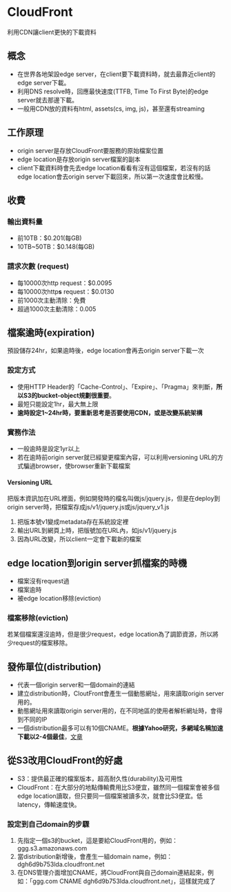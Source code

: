 # CloudFront
利用CDN讓client更快的下載資料

## 概念
* 在世界各地架設edge server，在client要下載資料時，就去最靠近client的edge server下載。
* 利用DNS resolve時，回應最快速度(TTFB, Time To First Byte)的edge server就去那邊下載。
* 一般用CDN放的資料有html, assets(cs, img, js)，甚至還有streaming

## 工作原理
* origin server是存放CloudFront要服務的原始檔案位置
* edge location是存放origin server檔案的副本
* client下載資料時會先去edge location看看有沒有這個檔案，若沒有的話edge location會去origin server下載回來，所以第一次速度會比較慢。

## 收費

### 輸出資料量
* 前10TB：$0.201(每GB)
* 10TB~50TB：$0.148(每GB)

### 請求次數 (request)
* 每10000次http request：$0.0095
* 每10000次http**s** request：$0.0130
* 前1000次主動清除：免費
* 超過1000次主動清除：0.005

## 檔案逾時(expiration)
預設儲存24hr，如果逾時後，edge location會再去origin server下載一次

### 設定方式
* 使用HTTP Header的「Cache-Control」、「Expire」、「Pragma」來判斷，**所以S3的bucket-object規劃很重要**。
* 最短只能設定1hr，最大無上限
* **逾時設定1~24hr時，要重新思考是否要使用CDN，或是改變系統架構**

### 實務作法
* 一般逾時是設定1yr以上
* 若在逾時前origin server就已經變更檔案內容，可以利用versioning URL的方式騙過browser，使browser重新下載檔案

#### Versioning URL
把版本資訊加在URL裡面，例如開發時的檔名叫做js/jquery.js，但是在deploy到origin server時，把檔案存成js/v1/jquery.js或js/jquery_v1.js

1. 把版本號v1變成metadata存在系統設定裡
2. 輸出URL到網頁上時，把版號加在URL內，如js/v1/jquery.js
3. 因為URL改變，所以client一定會下載新的檔案

## edge location到origin server抓檔案的時機
* 檔案沒有request過
* 檔案逾時
* 被edge location移除(eviction)

### 檔案移除(eviction)
若某個檔案還沒逾時，但是很少request，edge location為了調節資源，所以將少request的檔案移除。

## 發佈單位(distribution)
* 代表一個origin server和一個domain的連結
* 建立distribution時，CloutFront會產生一個動態網址，用來讀取origin server用的。
* 動態網址用來讀取origin server用的，在不同地區的使用者解析網址時，會得到不同的IP
* 一個distribution最多可以有10個CNAME。**根據Yahoo研究，多網域名稱加速下載以2-4個最佳**，[文章](http://www.yuiblog.com/blog/2007/04/11/performance-research-part-4/)

## 從S3改用CloudFront的好處
* S3：提供最正確的檔案版本，超高耐久性(durability)及可用性
* CloudFront：在大部分的地點傳輸費用比S3便宜，雖然同一個檔案會被多個edge location讀取，但只要同一個檔案被讀多次，就會比S3便宜。低latency，傳輸速度快。

### 設定到自己domain的步驟
1. 先指定一個s3的bucket，這是要給CloudFront用的，例如：ggg.s3.amazonaws.com
2. 當distribution新增後，會產生一組domain name，例如：dgh6d9b753lda.cloudfront.net
3. 在DNS管理介面增加CNAME，將CloudFront與自己domain連結起來，例如：「ggg.com CNAME dgh6d9b753lda.cloudfront.net」，這樣就完成了